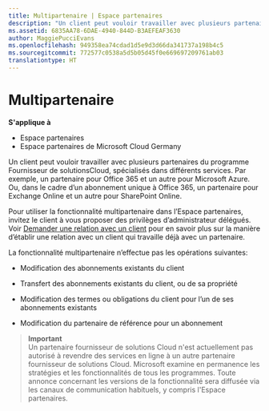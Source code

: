 ```yaml
---
title: Multipartenaire | Espace partenaires
description: "Un client peut vouloir travailler avec plusieurs partenaires du programme Fournisseur de solutionsCloud, spécialisés dans différents services."
ms.assetid: 6835AA78-6DAE-4940-844D-B3AEFEAF3630
author: MaggiePucciEvans
ms.openlocfilehash: 949358ea74cdad1d5e9d3d66da341737a198b4c5
ms.sourcegitcommit: 772577c0538a5d5b05d45f0e669697209761ab03
translationtype: HT
---
```

# <a name="multipartner"></a>Multipartenaire

**S'applique à**

-  Espace partenaires
-  Espace partenaires de Microsoft Cloud Germany

Un client peut vouloir travailler avec plusieurs partenaires du programme Fournisseur de solutionsCloud, spécialisés dans différents services. Par exemple, un partenaire pour Office&nbsp;365 et un autre pour Microsoft&nbsp;Azure. Ou, dans le cadre d’un abonnement unique à Office&nbsp;365, un partenaire pour Exchange&nbsp;Online et un autre pour SharePoint&nbsp;Online.

Pour utiliser la fonctionnalité multipartenaire dans l’Espace partenaires, invitez le client à vous proposer des privilèges d’administrateur délégués. Voir [Demander une relation avec un client](request-a-relationship-with-a-customer.md) pour en savoir plus sur la manière d’établir une relation avec un client qui travaille déjà avec un partenaire.

La fonctionnalité multipartenaire n’effectue pas les opérations suivantes:

-   Modification des abonnements existants du client

-   Transfert des abonnements existants du client, ou de sa propriété

-   Modification des termes ou obligations du client pour l’un de ses abonnements existants

-   Modification du partenaire de référence pour un abonnement

>**Important**<br>
Un partenaire fournisseur de solutions Cloud n'est actuellement pas autorisé à revendre des services en ligne à un autre partenaire fournisseur de solutions Cloud. Microsoft examine en permanence les stratégies et les fonctionnalités de tous les programmes. Toute annonce concernant les versions de la fonctionnalité sera diffusée via les canaux de communication habituels, y compris l'Espace partenaires.  

 






